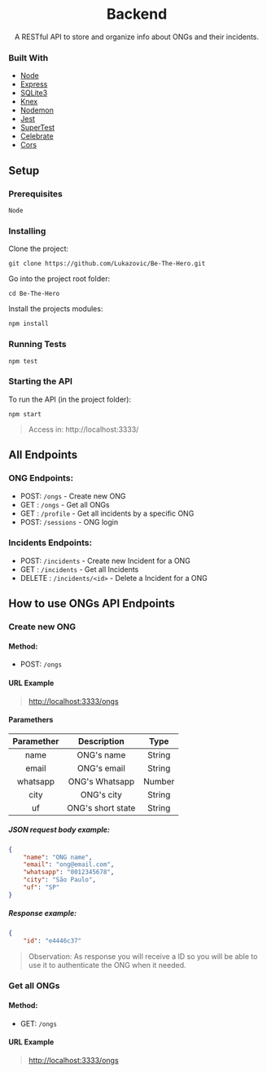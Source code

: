 
<h1 align="center">Backend</h1>
<p align="center">A RESTful API to store and organize info about ONGs and their incidents.</p>

### Built With

- [Node](https://nodejs.org/en/)
- [Express](https://expressjs.com/)
- [SQLite3](https://www.npmjs.com/package/sqlite3)
- [Knex](http://knexjs.org/)
- [Nodemon](https://nodemon.io/)
- [Jest](https://jestjs.io/)
- [SuperTest](https://www.npmjs.com/package/supertest)
- [Celebrate](https://www.npmjs.com/package/celebrate)
- [Cors](https://www.npmjs.com/package/cors)

## Setup

### Prerequisites

```
Node
```

### Installing

Clone the project:
```
git clone https://github.com/Lukazovic/Be-The-Hero.git
```

Go into the project root folder:
```
cd Be-The-Hero
```

Install the projects modules:
```
npm install
```

### Running Tests
```
npm test
```

### Starting the API

To run the API (in the project folder):
```
npm start
```

> Access in: http://localhost:3333/

## All Endpoints

### ONG Endpoints:

- POST: `/ongs` - Create new ONG
- GET : `/ongs` - Get all ONGs
- GET : `/profile` - Get all incidents by a specific ONG
- POST: `/sessions` - ONG login

### Incidents Endpoints:

- POST: `/incidents` - Create new Incident for a ONG
- GET : `/incidents` - Get all Incidents
- DELETE : `/incidents/<id>` - Delete a Incident for a ONG

## How to use ONGs API Endpoints

### Create new ONG

#### Method:

- POST: `/ongs`

#### URL Example

> [http://localhost:3333/ongs](http://localhost:3333/ongs)

#### Paramethers

|   Paramether   |       Description    |     Type     |
| :------------: | :------------------: | :----------: |
|      name      |   ONG's name         |    String    |
|      email     |   ONG's email        |    String    |
|    whatsapp    |   ONG's Whatsapp     |    Number    |
|      city      |   ONG's city         |    String    |
|       uf       |   ONG's short state  |    String    |

##### JSON request body example:

```json
{
	"name": "ONG name",
	"email": "ong@email.com",
	"whatsapp": "0012345678",
	"city": "São Paulo",
	"uf": "SP"
}
```

##### Response example:

```json
{
    "id": "e4446c37"
```

> Observation: As response you will receive a ID so you will be able to use it to authenticate the ONG when it needed.

### Get all ONGs

#### Method:

- GET: `/ongs`

#### URL Example

> [http://localhost:3333/ongs](http://localhost:3333/ongs)
